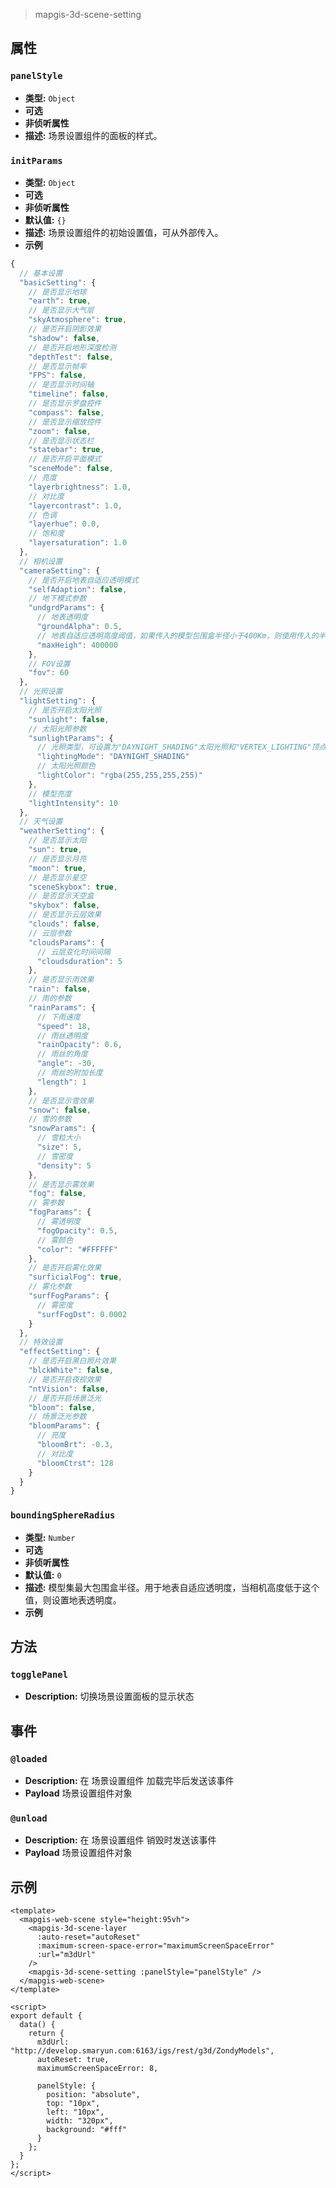 > mapgis-3d-scene-setting

## 属性

### `panelStyle`

- **类型:** `Object`
- **可选**
- **非侦听属性**
- **描述:** 场景设置组件的面板的样式。

### `initParams`

- **类型:** `Object`
- **可选**
- **非侦听属性**
- **默认值:** `{}`
- **描述:** 场景设置组件的初始设置值，可从外部传入。
- **示例**

```js
{
  // 基本设置
  "basicSetting": {
    // 是否显示地球
    "earth": true,
    // 是否显示大气层
    "skyAtmosphere": true,
    // 是否开启阴影效果
    "shadow": false,
    // 是否开启地形深度检测
    "depthTest": false,
    // 是否显示帧率
    "FPS": false,
    // 是否显示时间轴
    "timeline": false,
    // 是否显示罗盘控件
    "compass": false,
    // 是否显示缩放控件
    "zoom": false,
    // 是否显示状态栏
    "statebar": true,
    // 是否开启平面模式
    "sceneMode": false,
    // 亮度
    "layerbrightness": 1.0,
    // 对比度
    "layercontrast": 1.0,
    // 色调
    "layerhue": 0.0,
    // 饱和度
    "layersaturation": 1.0
  },
  // 相机设置
  "cameraSetting": {
    // 是否开启地表自适应透明模式
    "selfAdaption": false,
    // 地下模式参数
    "undgrdParams": {
      // 地表透明度
      "groundAlpha": 0.5,
      // 地表自适应透明高度阈值，如果传入的模型包围盒半径小于400Km，则使用传入的半径；反之则使用400Km
      "maxHeigh": 400000
    },
    // FOV设置
    "fov": 60
  },
  // 光照设置
  "lightSetting": {
    // 是否开启太阳光照
    "sunlight": false,
    // 太阳光照参数
    "sunlightParams": {
      // 光照类型，可设置为"DAYNIGHT_SHADING"太阳光照和"VERTEX_LIGHTING"顶点光照
      "lightingMode": "DAYNIGHT_SHADING"
      // 太阳光照颜色
      "lightColor": "rgba(255,255,255,255)"
    },
    // 模型亮度
    "lightIntensity": 10
  },
  // 天气设置
  "weatherSetting": {
    // 是否显示太阳
    "sun": true,
    // 是否显示月亮
    "moon": true,
    // 是否显示星空
    "sceneSkybox": true,
    // 是否显示天空盒
    "skybox": false,
    // 是否显示云层效果
    "clouds": false,
    // 云层参数
    "cloudsParams": {
      // 云层变化时间间隔
      "cloudsduration": 5
    },
    // 是否显示雨效果
    "rain": false,
    // 雨的参数
    "rainParams": {
      // 下雨速度
      "speed": 18,
      // 雨丝透明度
      "rainOpacity": 0.6,
      // 雨丝的角度
      "angle": -30,
      // 雨丝的附加长度
      "length": 1
    },
    // 是否显示雪效果
    "snow": false,
    // 雪的参数
    "snowParams": {
      // 雪粒大小
      "size": 5,
      // 雪密度
      "density": 5
    },
    // 是否显示雾效果
    "fog": false,
    // 雾参数
    "fogParams": {
      // 雾透明度
      "fogOpacity": 0.5,
      // 雾颜色
      "color": "#FFFFFF"
    },
    // 是否开启雾化效果
    "surficialFog": true,
    // 雾化参数
    "surfFogParams": {
      // 雾密度
      "surfFogDst": 0.0002
    }
  },
  // 特效设置
  "effectSetting": {
    // 是否开启黑白照片效果
    "blckWhite": false,
    // 是否开启夜视效果
    "ntVision": false,
    // 是否开启场景泛光
    "bloom": false,
    // 场景泛光参数
    "bloomParams": {
      // 亮度
      "bloomBrt": -0.3,
      // 对比度
      "bloomCtrst": 128
    }
  }
}
```

### `boundingSphereRadius`

- **类型:** `Number`
- **可选**
- **非侦听属性**
- **默认值:** `0`
- **描述:** 模型集最大包围盒半径。用于地表自适应透明度，当相机高度低于这个值，则设置地表透明度。
- **示例**

## 方法

### `togglePanel`

- **Description:** 切换场景设置面板的显示状态

## 事件

### `@loaded`

- **Description:** 在 场景设置组件 加载完毕后发送该事件
- **Payload** 场景设置组件对象

### `@unload`

- **Description:** 在 场景设置组件 销毁时发送该事件
- **Payload** 场景设置组件对象

## 示例

```vue
<template>
  <mapgis-web-scene style="height:95vh">
    <mapgis-3d-scene-layer
      :auto-reset="autoReset"
      :maximum-screen-space-error="maximumScreenSpaceError"
      :url="m3dUrl"
    />
    <mapgis-3d-scene-setting :panelStyle="panelStyle" />
  </mapgis-web-scene>
</template>

<script>
export default {
  data() {
    return {
      m3dUrl: "http://develop.smaryun.com:6163/igs/rest/g3d/ZondyModels",
      autoReset: true,
      maximumScreenSpaceError: 8,

      panelStyle: {
        position: "absolute",
        top: "10px",
        left: "10px",
        width: "320px",
        background: "#fff"
      }
    };
  }
};
</script>
```
